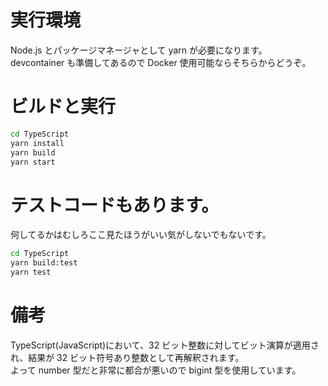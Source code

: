 # 実行環境

Node.js とパッケージマネージャとして yarn が必要になります。  
devcontainer も準備してあるので Docker 使用可能ならそちらからどうぞ。

# ビルドと実行

```bash
cd TypeScript
yarn install
yarn build
yarn start
```

# テストコードもあります。

何してるかはむしろここ見たほうがいい気がしないでもないです。

```bash
cd TypeScript
yarn build:test
yarn test
```

# 備考

TypeScript(JavaScript)において、32 ビット整数に対してビット演算が適用され、結果が 32 ビット符号あり整数として再解釈されます。  
よって number 型だと非常に都合が悪いので bigint 型を使用しています。
